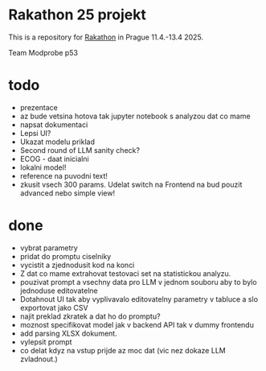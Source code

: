 # Rakathon 25 projekt

This is a repository for [Rakathon](https://www.rakathon.cz) in Prague 11.4.-13.4 2025.

Team Modprobe p53


# todo

- prezentace 
- az bude vetsina hotova tak jupyter notebook s analyzou dat co mame
- napsat dokumentaci
- Lepsi UI?
- Ukazat modelu priklad
- Second round of LLM sanity check?
- ECOG - daat inicialni 
- lokalni model!
- reference na puvodni text! 
- zkusit vsech 300 params. Udelat switch na Frontend na bud pouzit advanced nebo simple view!



# done
- vybrat parametry
- pridat do promptu ciselniky
- vycistit a zjednodusit kod na konci
- Z dat co mame extrahovat testovaci set na statistickou analyzu. 
- pouzivat prompt a vsechny data pro LLM v jednom souboru aby to bylo jednoduse editovatelne
- Dotahnout UI tak aby vyplivavalo editovatelny parametry v tabluce a slo exportovat jako CSV
- najit preklad zkratek a dat ho do promptu?
- moznost specifikovat model jak v backend API tak v dummy frontendu
- add parsing XLSX dokument.
- vylepsit prompt
- co delat kdyz na vstup prijde az moc dat (vic nez dokaze LLM zvladnout.)





